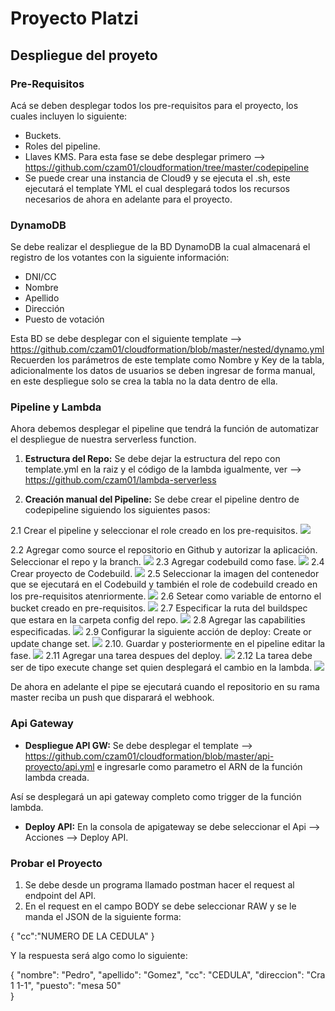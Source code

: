 # Proyecto Platzi

## Despliegue del proyeto

### Pre-Requisitos
Acá se deben desplegar todos los pre-requisitos para el proyecto, los cuales incluyen lo siguiente: 
*  Buckets.
*  Roles del pipeline.
*  Llaves KMS.
Para esta fase se debe desplegar primero --> https://github.com/czam01/cloudformation/tree/master/codepipeline 
*  Se puede crear una instancia de Cloud9 y se ejecuta el .sh, este ejecutará el template YML el cual desplegará todos los recursos necesarios de ahora en adelante para el proyecto.

### DynamoDB
Se debe realizar el despliegue de la BD DynamoDB la cual almacenará el registro de los votantes con la siguiente información:
*  DNI/CC
*  Nombre
*  Apellido
*  Dirección
*  Puesto de votación

Esta BD se debe desplegar con el siguiente template --> https://github.com/czam01/cloudformation/blob/master/nested/dynamo.yml 
Recuerden los parámetros de este template como Nombre y Key de la tabla, adicionalmente los datos de usuarios se deben ingresar de forma manual, en este despliegue solo se crea la tabla no la data dentro de ella.

### Pipeline y Lambda
Ahora debemos desplegar el pipeline que tendrá la función de automatizar el despliegue de nuestra serverless function.

1.  **Estructura del Repo:** Se debe dejar la estructura del repo con template.yml en la raiz y el código de la lambda igualmente, ver --> https://github.com/czam01/lambda-serverless

2.  **Creación manual del Pipeline:** Se debe crear el pipeline dentro de codepipeline siguiendo los siguientes pasos:

2.1  Crear el pipeline y seleccionar el role creado en los pre-requisitos.
![](https://github.com/czam01/lambda-payu/blob/master/images/i1.png)

2.2  Agregar como source el repositorio en Github y autorizar la aplicación. Seleccionar el repo y la branch.
![](https://github.com/czam01/lambda-payu/blob/master/images/i2.png)
2.3  Agregar  codebuild como fase.
![](https://github.com/czam01/lambda-payu/blob/master/images/i3.png)
2.4  Crear proyecto de Codebuild.
![](https://github.com/czam01/lambda-payu/blob/master/images/i4.png)
2.5  Seleccionar la imagen del contenedor que se ejecutará en el Codebuild y también el role de codebuild creado en los pre-requisitos atenriormente.
![](https://github.com/czam01/lambda-payu/blob/master/images/i5.png)
2.6  Setear como variable de entorno el bucket creado en pre-requisitos.
![](https://github.com/czam01/lambda-payu/blob/master/images/i6.png)
2.7  Especificar la ruta del buildspec que estara en la carpeta config del repo.
![](https://github.com/czam01/lambda-payu/blob/master/images/i7.png)
2.8  Agregar las capabilities especificadas.
![](https://github.com/czam01/lambda-payu/blob/master/images/i8.png)
2.9  Configurar la siguiente acción de deploy: Create or update change set.
![](https://github.com/czam01/lambda-payu/blob/master/images/i9.png)
2.10.  Guardar y posteriormente en el pipeline editar la fase.
![](https://github.com/czam01/lambda-payu/blob/master/images/i10.png)
2.11  Agregar una tarea despues del deploy.
![](https://github.com/czam01/lambda-payu/blob/master/images/i11.png)
2.12  La tarea debe ser de tipo execute change set quien desplegará el cambio en la lambda.
![](https://github.com/czam01/lambda-payu/blob/master/images/i12.png)

De ahora en adelante el pipe se ejecutará cuando el repositorio en su rama master reciba un push que disparará el webhook.

### Api Gateway

*  **Despliegue API GW:** Se debe desplegar el template --> https://github.com/czam01/cloudformation/blob/master/api-proyecto/api.yml e ingresarle como parametro el ARN de la función lambda creada.

Así se desplegará un api gateway completo como trigger de la función lambda.

*  **Deploy API:** En la consola de apigateway se debe seleccionar el Api --> Acciones --> Deploy API.


### Probar el Proyecto

1.  Se debe desde un programa llamado postman hacer el request al endpoint del API.
2.  En el request en el campo BODY se debe seleccionar RAW y se le manda el JSON de la siguiente forma:

{
  "cc":"NUMERO DE LA CEDULA"
}

Y la respuesta será algo como lo siguiente:

{
  "nombre": "Pedro",
  "apellido": "Gomez",
  "cc": "CEDULA",
  "direccion": "Cra 1 1-1",
  "puesto": "mesa 50"  
}



